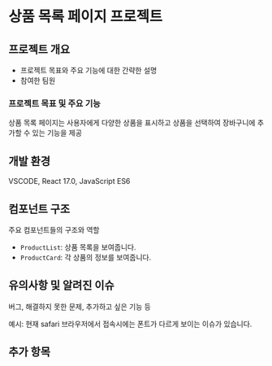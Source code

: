 # 상품 목록 페이지 프로젝트

## 프로젝트 개요

- 프로젝트 목표와 주요 기능에 대한 간략한 설명
- 참여한 팀원

### 프로젝트 목표 및 주요 기능

상품 목록 페이지는 사용자에게 다양한 상품을 표시하고 
상품을 선택하여 장바구니에 추가할 수 있는 기능을 제공

## 개발 환경

VSCODE, React 17.0, JavaScript ES6

## 컴포넌트 구조

주요 컴포넌트들의 구조와 역할


- `ProductList`: 상품 목록을 보여줍니다.
- `ProductCard`: 각 상품의 정보를 보여줍니다.


## 유의사항 및 알려진 이슈

버그, 해결하지 못한 문제, 추가하고 싶은 기능 등

예시: 현재 safari 브라우저에서 접속시에는 폰트가 다르게 보이는 이슈가 있습니다.

## 추가 항목

